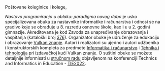 Poštovane koleginice i kolege,

<i>Nastava programiranja u oblaku: paradigma novog doba</i> je usko specijalizovana obuka za nastavnike informatike i računarstva i odnosi se na gradivo koje se obrađuje u 8. razredu osnovne škole, kao i u u 2. godini gimnazije. Akreditovana je kod Zavoda za unapređivanje obrazovanja i vaspitanja (kataloški broj <a href="https://zuov-katalog.rs/index.php?action=page/catalog/view&id=959" class="text-primary">376</a>).
          Organizator obuke je udruženje za edukaciju i obrazovanje <a href="https://www.vulkanznanje.rs/" class="text-primary">Vulkan znanje</a>. Autori i realizatori su ujedno i autori udžbenika i konstruktorskih kompleta za predmete <a href="https://www.vulkanznanje.rs/a/79184741-7ee8-49d3-8f53-d39ecd87cf27/Milos-Papic-Dalibor-Cukljevic.aspx" class="text-primary">Informatika i računarstvo</a> i <a href="https://www.vulkanznanje.rs/a/de9139f1-071a-4480-96c0-c459a61a79a0/Zoran-Lukovic.aspx" class="text-primary">Tehnika i tehnologija</a> pri izdavačkoj kući Vulkan znanje.
          O suštini obuke se možete detaljnije informisati u <a href="http://www.ftn.kg.ac.rs/konferencije/TIE2022/docs/papers/S802_65.pdf" class="text-primary">stručnom radu</a> objavljenom na konferenciji Technics and Informatics in Education - <a href="http://www.ftn.kg.ac.rs/konferencije/TIE2022/index.php?lang=sr" class="text-primary">TIE2022</a>.
          
          
